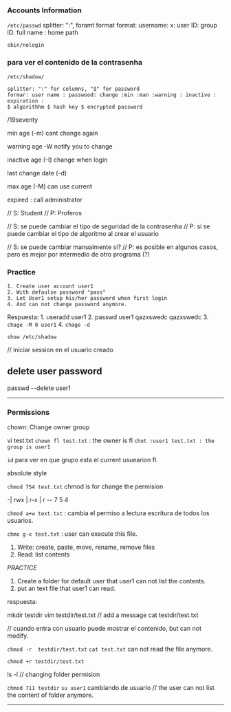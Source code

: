 ### Accounts Information
`/etc/passwd`
	splitter: ":", foramt format
	format: username: x: user ID: group ID: full name : home path

`sbin/nologin`




### para ver el contenido de la contrasenha
`/etc/shadow/`

	splitter: ":" for columns, "$" for password
	formar: user name : passwood: change :min :man :warning : inactive : expiration : 
	$ algorithhm $ hash key $ encrypted password

/19seventy



min age (-m)
cant change again

warning age -W
notify you to change

inactive age (-I)
change when login

last change date (-d) 

max age (-M) can use current

expired : call administrator

// S: Student
// P: Proferos

// S: se puede cambiar el tipo de seguridad de la contrasenha
// P: si se puede cambiar el tipo de  algoritmo al crear el usuario

// S: se puede cambiar manualmente si?
// P: es posible en algunos casos, pero es mejor por intermedio de otro programa (?)

### Practice 
	1. Create user account user1
	2. With defaulse password "pass"
	3. Let User1 setup his/her password when first login
	4. And can not change password anymore.

Respuesta:
	1. useradd user1
	2. passwd user1
		qazxswedc
		qazxswedc
	3. `chage -M 0 user1`
	4. `chage -d `

	show /etc/shadow

// iniciar session en el usuario creado

  
## delete user password
passwd --delete user1


---
### Permissions
chown: Change owner group

vi test.txt
`chown fl test.txt` : the owner is fl
`chot :user1 test.txt : the group is user1`

`id` para ver en que grupo esta el current usuearion fl.

absolute style


`chmod 754 test.txt` chmod is for change the permision

-| rwx | r-x | r --
    7     5      4


`chmod a+w text.txt` : cambia el permiso a lectura escritura de todos los usuarios.

`chmo g-x test.txt` : user can execute this file.




1. Write: create, paste, move, rename, remove files
2. Read: list contents

_PRACTICE_
1. Create a folder for default user that user1 can not list the contents.
2. put an text file that user1 can read.

respuesta:

mkdir testdir
vim testdir/test.txt
// add a message
cat testdir/test.txt

// cuando entra con usuario puede mostrar el contenido, but can not modify.

`chmod -r  testdir/test.txt`
`cat test.txt` can not read the file anymore.

`chmod +r testdir/test.txt`

ls -l // changing folder permision

`chmod 711 testdir`
`su user1` cambiando de usuario
// the user can not list the content of folder anymore.


---

